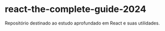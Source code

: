 # react-the-complete-guide-2024
Repositório destinado ao estudo aprofundado em React e suas utilidades.
